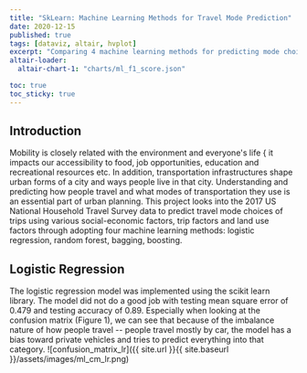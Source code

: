 ```yaml
---
title: "SkLearn: Machine Learning Methods for Travel Mode Prediction"
date: 2020-12-15
published: true
tags: [dataviz, altair, hvplot]
excerpt: "Comparing 4 machine learning methods for predicting mode choice."
altair-loader:
  altair-chart-1: "charts/ml_f1_score.json"

toc: true
toc_sticky: true
---
```

## Introduction
Mobility is closely related with the environment and everyone's life { it impacts our accessibility to food, job
opportunities, education and recreational resources etc. In addition, transportation infrastructures shape
urban forms of a city and ways people live in that city. Understanding and predicting how people travel and
what modes of transportation they use is an essential part of urban planning. This project looks into the 2017 US
National Household Travel Survey data to predict travel mode choices of trips using various social-economic
factors, trip factors and land use factors through adopting four machine learning methods: logistic regression,
random forest, bagging, boosting.

## Logistic Regression
The logistic regression model was implemented using the scikit learn library. The model did not do a good job with testing mean square error of 0.479 and testing accuracy of 0.89. Especially when looking at the confusion matrix (Figure 1), we can see that because of the imbalance nature of how people travel -- people travel mostly by car, the model has a bias toward private vehicles and tries to predict everything into that category.
![confusion_matrix_lr]({{ site.url }}{{ site.baseurl }}/assets/images/ml_cm_lr.png)


<div id="altair-chart-1"></div>
